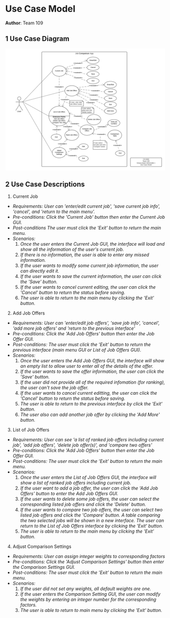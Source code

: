 # Use Case Model

**Author**: Team 109

## 1 Use Case Diagram

![Use Case Model](./images/UseCaseModel.png)

## 2 Use Case Descriptions

1. Current Job
- *Requirements: User can 'enter/edit current job', 'save current job info', 'cancel', and 'return to the main menu'.*
- *Pre-conditions: Click the 'Current Job' button then enter the Current Job GUI.*  
- *Post-conditions The user must click the 'Exit' button to return the main menu.*
- *Scenarios:* 
    1. *Once the user enters the Current Job GUI, the interface will load and show all the information of the user's current job.* 
    1. *If there is no information, the user is able to enter any missed information.* 
    1. *If the user wants to modify some current job information, the user can directly edit it.* 
    1. *If the user wants to save the current information, the user can click the 'Save' button.*
    1. *If the user wants to cancel current editing, the user can click the 'Cancel' button to return the status before saving.* 
    1. *The user is able to return to the main menu by clicking the 'Exit' button.*  
   

2. Add Job Offers
- *Requirements: User can 'enter/edit job offers', 'save job info', 'cancel', 'add more job offers' and 'return to the previous interface'*
- *Pre-conditions: Click the 'Add Job Offers' button then enter the Job Offer GUI.*
- *Post-conditions: The user must click the 'Exit' button to return the previous interface (main menu GUI or List of Job Offers GUI).*
- *Scenarios:*
     1. *Once the user enters the Add Job Offers GUI, the interface will show an empty list to allow user to enter all of the details of the offer.* 
     1. *If the user wants to save the offer information, the user can click the 'Save' button.*
     1. *If the user did not provide all of the required infomation (for ranking), the user can't save the job offer.*
     1. *If the user wants to cancel current editting, the user can click the 'Cancel' button to return the status before saving.* 
     1. *The user is able to return to the previous interface by click the 'Exit' button.* 
     1. *The user also can add another job offer by clicking the 'Add More' button.* 
     

3. List of Job Offers 
- *Requirements: User can see 'a list of ranked job offers including current job', 'add job offers', 'delete job offer(s)', and 'compare two offers'*
- *Pre-conditions: Click the 'Add Job Offers' button then enter the Job Offer GUI.*
- *Post-conditions: The user must click the 'Exit' button to return the main menu.*
- *Scenarios:*
    1. *Once the user enters the List of Job Offers GUI, the interface will show a list of ranked job offers including current job.* 
    1. *If the user want to add a job offer, the user can click the 'Add Job Offers' button to enter the Add Job Offers GUI.*
    1. *If the user wants to delete some job offers, the user can select the corresponding listed job offers and click the 'Delete' button.* 
    1.  *If the user wants to compare two job offers, the user can select two listed job offers and click the 'Compare' button. A table comparing the two selected jobs will be shown in a new interface. The user can return to the List of Job Offers interface by clicking the 'Exit' button.*
    1. *The user is able to return to the main menu by clicking the 'Exit' button.* 

4. Adjust Comparison Settings
- *Requirements: User can assign integer weights to corresponding factors*
- *Pre-conditions: Click the 'Adjust Comparison Settings' button then enter the Comparison Settings GUI.*
- *Post-conditions: The user must click the 'Exit' button to return the main menu.*
- *Scenarios:*
     1. *If the user did not set any weights, all default weights are one.* 
     1. *If the user enters the Comparison Setting GUI, the user can modify the weights by entering an integer number for the corresponding factors.* 
     1. *The user is able to return to main menu by clicking the 'Exit' button.* 





